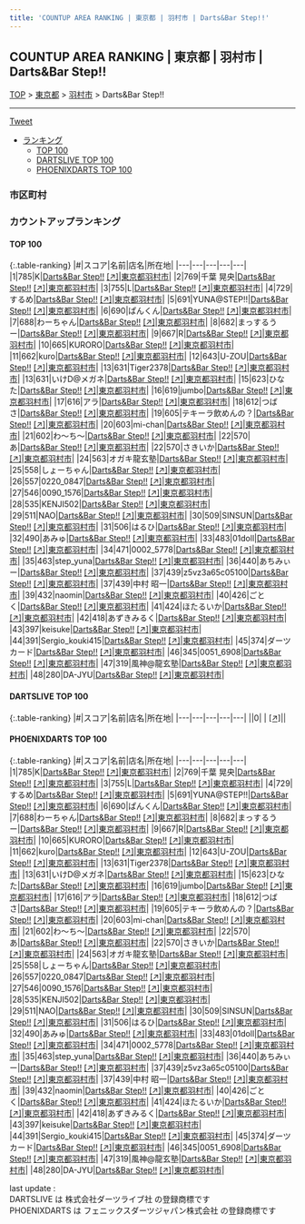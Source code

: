```yaml
---
title: 'COUNTUP AREA RANKING | 東京都 | 羽村市 | Darts&Bar Step!!'
---
```

## COUNTUP AREA RANKING | 東京都 | 羽村市 | Darts&Bar Step!!

[TOP](/darts/rank/) > [東京都](/darts/rank/東京都/) > [羽村市](/darts/rank/東京都/羽村市/) > Darts&Bar Step!!

___

<a href="https://twitter.com/share?ref_src=twsrc%5Etfw" data-text="COUNTUP AREA RANKING | 東京都羽村市Darts&Bar Step!!" class="twitter-share-button" data-hashtags="DARTSLIVE,PHOENIXDARTS,darts,ダーツ" data-show-count="false">Tweet</a>

* [ランキング](#カウントアップランキング)
    * [TOP 100](#top-100)
    * [DARTSLIVE TOP 100](#dartslive-top-100)
    * [PHOENIXDARTS TOP 100](#phoenixdarts-top-100)

### 市区町村

<ul>

</ul>

### カウントアップランキング

#### TOP 100



{:.table-ranking}
|#|スコア|名前|店名|所在地|
|---|---|---|---|---|
|1|785|<span class="rank-name-pd">K</span>|<a href="/darts/rank/shops/85737.html">Darts&Bar Step!!</a> <a href="https://vs.phoenixdarts.com/jp/shop/shopDetailInfo/s_85737?s_seq=85737">[↗]</a>|<a href="/darts/rank/東京都/羽村市">東京都羽村市</a>|
|2|769|<span class="rank-name-pd">千葉 晃央</span>|<a href="/darts/rank/shops/85737.html">Darts&Bar Step!!</a> <a href="https://vs.phoenixdarts.com/jp/shop/shopDetailInfo/s_85737?s_seq=85737">[↗]</a>|<a href="/darts/rank/東京都/羽村市">東京都羽村市</a>|
|3|755|<span class="rank-name-pd">L</span>|<a href="/darts/rank/shops/85737.html">Darts&Bar Step!!</a> <a href="https://vs.phoenixdarts.com/jp/shop/shopDetailInfo/s_85737?s_seq=85737">[↗]</a>|<a href="/darts/rank/東京都/羽村市">東京都羽村市</a>|
|4|729|<span class="rank-name-pd">するめ</span>|<a href="/darts/rank/shops/85737.html">Darts&Bar Step!!</a> <a href="https://vs.phoenixdarts.com/jp/shop/shopDetailInfo/s_85737?s_seq=85737">[↗]</a>|<a href="/darts/rank/東京都/羽村市">東京都羽村市</a>|
|5|691|<span class="rank-name-pd">YUNA@STEP!!</span>|<a href="/darts/rank/shops/85737.html">Darts&Bar Step!!</a> <a href="https://vs.phoenixdarts.com/jp/shop/shopDetailInfo/s_85737?s_seq=85737">[↗]</a>|<a href="/darts/rank/東京都/羽村市">東京都羽村市</a>|
|6|690|<span class="rank-name-pd">ぱんくん</span>|<a href="/darts/rank/shops/85737.html">Darts&Bar Step!!</a> <a href="https://vs.phoenixdarts.com/jp/shop/shopDetailInfo/s_85737?s_seq=85737">[↗]</a>|<a href="/darts/rank/東京都/羽村市">東京都羽村市</a>|
|7|688|<span class="rank-name-pd">わーちゃん</span>|<a href="/darts/rank/shops/85737.html">Darts&Bar Step!!</a> <a href="https://vs.phoenixdarts.com/jp/shop/shopDetailInfo/s_85737?s_seq=85737">[↗]</a>|<a href="/darts/rank/東京都/羽村市">東京都羽村市</a>|
|8|682|<span class="rank-name-pd">まっするうー</span>|<a href="/darts/rank/shops/85737.html">Darts&Bar Step!!</a> <a href="https://vs.phoenixdarts.com/jp/shop/shopDetailInfo/s_85737?s_seq=85737">[↗]</a>|<a href="/darts/rank/東京都/羽村市">東京都羽村市</a>|
|9|667|<span class="rank-name-pd">R</span>|<a href="/darts/rank/shops/85737.html">Darts&Bar Step!!</a> <a href="https://vs.phoenixdarts.com/jp/shop/shopDetailInfo/s_85737?s_seq=85737">[↗]</a>|<a href="/darts/rank/東京都/羽村市">東京都羽村市</a>|
|10|665|<span class="rank-name-pd">KURORO</span>|<a href="/darts/rank/shops/85737.html">Darts&Bar Step!!</a> <a href="https://vs.phoenixdarts.com/jp/shop/shopDetailInfo/s_85737?s_seq=85737">[↗]</a>|<a href="/darts/rank/東京都/羽村市">東京都羽村市</a>|
|11|662|<span class="rank-name-pd">kuro</span>|<a href="/darts/rank/shops/85737.html">Darts&Bar Step!!</a> <a href="https://vs.phoenixdarts.com/jp/shop/shopDetailInfo/s_85737?s_seq=85737">[↗]</a>|<a href="/darts/rank/東京都/羽村市">東京都羽村市</a>|
|12|643|<span class="rank-name-pd">U-ZOU</span>|<a href="/darts/rank/shops/85737.html">Darts&Bar Step!!</a> <a href="https://vs.phoenixdarts.com/jp/shop/shopDetailInfo/s_85737?s_seq=85737">[↗]</a>|<a href="/darts/rank/東京都/羽村市">東京都羽村市</a>|
|13|631|<span class="rank-name-pd">Tiger2378</span>|<a href="/darts/rank/shops/85737.html">Darts&Bar Step!!</a> <a href="https://vs.phoenixdarts.com/jp/shop/shopDetailInfo/s_85737?s_seq=85737">[↗]</a>|<a href="/darts/rank/東京都/羽村市">東京都羽村市</a>|
|13|631|<span class="rank-name-pd">いけD@メガネ</span>|<a href="/darts/rank/shops/85737.html">Darts&Bar Step!!</a> <a href="https://vs.phoenixdarts.com/jp/shop/shopDetailInfo/s_85737?s_seq=85737">[↗]</a>|<a href="/darts/rank/東京都/羽村市">東京都羽村市</a>|
|15|623|<span class="rank-name-pd">ひなた</span>|<a href="/darts/rank/shops/85737.html">Darts&Bar Step!!</a> <a href="https://vs.phoenixdarts.com/jp/shop/shopDetailInfo/s_85737?s_seq=85737">[↗]</a>|<a href="/darts/rank/東京都/羽村市">東京都羽村市</a>|
|16|619|<span class="rank-name-pd">jumbo</span>|<a href="/darts/rank/shops/85737.html">Darts&Bar Step!!</a> <a href="https://vs.phoenixdarts.com/jp/shop/shopDetailInfo/s_85737?s_seq=85737">[↗]</a>|<a href="/darts/rank/東京都/羽村市">東京都羽村市</a>|
|17|616|<span class="rank-name-pd">アラ</span>|<a href="/darts/rank/shops/85737.html">Darts&Bar Step!!</a> <a href="https://vs.phoenixdarts.com/jp/shop/shopDetailInfo/s_85737?s_seq=85737">[↗]</a>|<a href="/darts/rank/東京都/羽村市">東京都羽村市</a>|
|18|612|<span class="rank-name-pd">つばさ</span>|<a href="/darts/rank/shops/85737.html">Darts&Bar Step!!</a> <a href="https://vs.phoenixdarts.com/jp/shop/shopDetailInfo/s_85737?s_seq=85737">[↗]</a>|<a href="/darts/rank/東京都/羽村市">東京都羽村市</a>|
|19|605|<span class="rank-name-pd">テキーラ飲めんの？</span>|<a href="/darts/rank/shops/85737.html">Darts&Bar Step!!</a> <a href="https://vs.phoenixdarts.com/jp/shop/shopDetailInfo/s_85737?s_seq=85737">[↗]</a>|<a href="/darts/rank/東京都/羽村市">東京都羽村市</a>|
|20|603|<span class="rank-name-pd">mi-chan</span>|<a href="/darts/rank/shops/85737.html">Darts&Bar Step!!</a> <a href="https://vs.phoenixdarts.com/jp/shop/shopDetailInfo/s_85737?s_seq=85737">[↗]</a>|<a href="/darts/rank/東京都/羽村市">東京都羽村市</a>|
|21|602|<span class="rank-name-pd">わ～ち～</span>|<a href="/darts/rank/shops/85737.html">Darts&Bar Step!!</a> <a href="https://vs.phoenixdarts.com/jp/shop/shopDetailInfo/s_85737?s_seq=85737">[↗]</a>|<a href="/darts/rank/東京都/羽村市">東京都羽村市</a>|
|22|570|<span class="rank-name-pd">あ</span>|<a href="/darts/rank/shops/85737.html">Darts&Bar Step!!</a> <a href="https://vs.phoenixdarts.com/jp/shop/shopDetailInfo/s_85737?s_seq=85737">[↗]</a>|<a href="/darts/rank/東京都/羽村市">東京都羽村市</a>|
|22|570|<span class="rank-name-pd">さきいか</span>|<a href="/darts/rank/shops/85737.html">Darts&Bar Step!!</a> <a href="https://vs.phoenixdarts.com/jp/shop/shopDetailInfo/s_85737?s_seq=85737">[↗]</a>|<a href="/darts/rank/東京都/羽村市">東京都羽村市</a>|
|24|563|<span class="rank-name-pd">オガキ龍玄塾</span>|<a href="/darts/rank/shops/85737.html">Darts&Bar Step!!</a> <a href="https://vs.phoenixdarts.com/jp/shop/shopDetailInfo/s_85737?s_seq=85737">[↗]</a>|<a href="/darts/rank/東京都/羽村市">東京都羽村市</a>|
|25|558|<span class="rank-name-pd">しょーちゃん</span>|<a href="/darts/rank/shops/85737.html">Darts&Bar Step!!</a> <a href="https://vs.phoenixdarts.com/jp/shop/shopDetailInfo/s_85737?s_seq=85737">[↗]</a>|<a href="/darts/rank/東京都/羽村市">東京都羽村市</a>|
|26|557|<span class="rank-name-pd">0220_0847</span>|<a href="/darts/rank/shops/85737.html">Darts&Bar Step!!</a> <a href="https://vs.phoenixdarts.com/jp/shop/shopDetailInfo/s_85737?s_seq=85737">[↗]</a>|<a href="/darts/rank/東京都/羽村市">東京都羽村市</a>|
|27|546|<span class="rank-name-pd">0090_1576</span>|<a href="/darts/rank/shops/85737.html">Darts&Bar Step!!</a> <a href="https://vs.phoenixdarts.com/jp/shop/shopDetailInfo/s_85737?s_seq=85737">[↗]</a>|<a href="/darts/rank/東京都/羽村市">東京都羽村市</a>|
|28|535|<span class="rank-name-pd">KENJI502</span>|<a href="/darts/rank/shops/85737.html">Darts&Bar Step!!</a> <a href="https://vs.phoenixdarts.com/jp/shop/shopDetailInfo/s_85737?s_seq=85737">[↗]</a>|<a href="/darts/rank/東京都/羽村市">東京都羽村市</a>|
|29|511|<span class="rank-name-pd">NAO</span>|<a href="/darts/rank/shops/85737.html">Darts&Bar Step!!</a> <a href="https://vs.phoenixdarts.com/jp/shop/shopDetailInfo/s_85737?s_seq=85737">[↗]</a>|<a href="/darts/rank/東京都/羽村市">東京都羽村市</a>|
|30|509|<span class="rank-name-pd">SINSUN</span>|<a href="/darts/rank/shops/85737.html">Darts&Bar Step!!</a> <a href="https://vs.phoenixdarts.com/jp/shop/shopDetailInfo/s_85737?s_seq=85737">[↗]</a>|<a href="/darts/rank/東京都/羽村市">東京都羽村市</a>|
|31|506|<span class="rank-name-pd">はるひ</span>|<a href="/darts/rank/shops/85737.html">Darts&Bar Step!!</a> <a href="https://vs.phoenixdarts.com/jp/shop/shopDetailInfo/s_85737?s_seq=85737">[↗]</a>|<a href="/darts/rank/東京都/羽村市">東京都羽村市</a>|
|32|490|<span class="rank-name-pd">あみゅ</span>|<a href="/darts/rank/shops/85737.html">Darts&Bar Step!!</a> <a href="https://vs.phoenixdarts.com/jp/shop/shopDetailInfo/s_85737?s_seq=85737">[↗]</a>|<a href="/darts/rank/東京都/羽村市">東京都羽村市</a>|
|33|483|<span class="rank-name-pd">01doll</span>|<a href="/darts/rank/shops/85737.html">Darts&Bar Step!!</a> <a href="https://vs.phoenixdarts.com/jp/shop/shopDetailInfo/s_85737?s_seq=85737">[↗]</a>|<a href="/darts/rank/東京都/羽村市">東京都羽村市</a>|
|34|471|<span class="rank-name-pd">0002_5778</span>|<a href="/darts/rank/shops/85737.html">Darts&Bar Step!!</a> <a href="https://vs.phoenixdarts.com/jp/shop/shopDetailInfo/s_85737?s_seq=85737">[↗]</a>|<a href="/darts/rank/東京都/羽村市">東京都羽村市</a>|
|35|463|<span class="rank-name-pd">step_yuna</span>|<a href="/darts/rank/shops/85737.html">Darts&Bar Step!!</a> <a href="https://vs.phoenixdarts.com/jp/shop/shopDetailInfo/s_85737?s_seq=85737">[↗]</a>|<a href="/darts/rank/東京都/羽村市">東京都羽村市</a>|
|36|440|<span class="rank-name-pd">あちみぃー</span>|<a href="/darts/rank/shops/85737.html">Darts&Bar Step!!</a> <a href="https://vs.phoenixdarts.com/jp/shop/shopDetailInfo/s_85737?s_seq=85737">[↗]</a>|<a href="/darts/rank/東京都/羽村市">東京都羽村市</a>|
|37|439|<span class="rank-name-pd">z5vz3a65c05100</span>|<a href="/darts/rank/shops/85737.html">Darts&Bar Step!!</a> <a href="https://vs.phoenixdarts.com/jp/shop/shopDetailInfo/s_85737?s_seq=85737">[↗]</a>|<a href="/darts/rank/東京都/羽村市">東京都羽村市</a>|
|37|439|<span class="rank-name-pd"><span class="pro-icon-pd"></span>中村 昭一</span>|<a href="/darts/rank/shops/85737.html">Darts&Bar Step!!</a> <a href="https://vs.phoenixdarts.com/jp/shop/shopDetailInfo/s_85737?s_seq=85737">[↗]</a>|<a href="/darts/rank/東京都/羽村市">東京都羽村市</a>|
|39|432|<span class="rank-name-pd">naomin</span>|<a href="/darts/rank/shops/85737.html">Darts&Bar Step!!</a> <a href="https://vs.phoenixdarts.com/jp/shop/shopDetailInfo/s_85737?s_seq=85737">[↗]</a>|<a href="/darts/rank/東京都/羽村市">東京都羽村市</a>|
|40|426|<span class="rank-name-pd">ごとく</span>|<a href="/darts/rank/shops/85737.html">Darts&Bar Step!!</a> <a href="https://vs.phoenixdarts.com/jp/shop/shopDetailInfo/s_85737?s_seq=85737">[↗]</a>|<a href="/darts/rank/東京都/羽村市">東京都羽村市</a>|
|41|424|<span class="rank-name-pd">ほたるいか</span>|<a href="/darts/rank/shops/85737.html">Darts&Bar Step!!</a> <a href="https://vs.phoenixdarts.com/jp/shop/shopDetailInfo/s_85737?s_seq=85737">[↗]</a>|<a href="/darts/rank/東京都/羽村市">東京都羽村市</a>|
|42|418|<span class="rank-name-pd">あずきみるく</span>|<a href="/darts/rank/shops/85737.html">Darts&Bar Step!!</a> <a href="https://vs.phoenixdarts.com/jp/shop/shopDetailInfo/s_85737?s_seq=85737">[↗]</a>|<a href="/darts/rank/東京都/羽村市">東京都羽村市</a>|
|43|397|<span class="rank-name-pd">keisuke</span>|<a href="/darts/rank/shops/85737.html">Darts&Bar Step!!</a> <a href="https://vs.phoenixdarts.com/jp/shop/shopDetailInfo/s_85737?s_seq=85737">[↗]</a>|<a href="/darts/rank/東京都/羽村市">東京都羽村市</a>|
|44|391|<span class="rank-name-pd">Sergio_kouki415</span>|<a href="/darts/rank/shops/85737.html">Darts&Bar Step!!</a> <a href="https://vs.phoenixdarts.com/jp/shop/shopDetailInfo/s_85737?s_seq=85737">[↗]</a>|<a href="/darts/rank/東京都/羽村市">東京都羽村市</a>|
|45|374|<span class="rank-name-pd">ダーツカード</span>|<a href="/darts/rank/shops/85737.html">Darts&Bar Step!!</a> <a href="https://vs.phoenixdarts.com/jp/shop/shopDetailInfo/s_85737?s_seq=85737">[↗]</a>|<a href="/darts/rank/東京都/羽村市">東京都羽村市</a>|
|46|345|<span class="rank-name-pd">0051_6908</span>|<a href="/darts/rank/shops/85737.html">Darts&Bar Step!!</a> <a href="https://vs.phoenixdarts.com/jp/shop/shopDetailInfo/s_85737?s_seq=85737">[↗]</a>|<a href="/darts/rank/東京都/羽村市">東京都羽村市</a>|
|47|319|<span class="rank-name-pd">風神@龍玄塾</span>|<a href="/darts/rank/shops/85737.html">Darts&Bar Step!!</a> <a href="https://vs.phoenixdarts.com/jp/shop/shopDetailInfo/s_85737?s_seq=85737">[↗]</a>|<a href="/darts/rank/東京都/羽村市">東京都羽村市</a>|
|48|280|<span class="rank-name-pd">DA-JYU</span>|<a href="/darts/rank/shops/85737.html">Darts&Bar Step!!</a> <a href="https://vs.phoenixdarts.com/jp/shop/shopDetailInfo/s_85737?s_seq=85737">[↗]</a>|<a href="/darts/rank/東京都/羽村市">東京都羽村市</a>|


#### DARTSLIVE TOP 100



{:.table-ranking}
|#|スコア|名前|店名|所在地|
|---|---|---|---|---|
||0|<span class="rank-name-dl"> </span>|<a href="/darts/rank/shops/.html"></a> <a href="">[↗]</a>|<a href="/darts/rank//"></a>|


#### PHOENIXDARTS TOP 100



{:.table-ranking}
|#|スコア|名前|店名|所在地|
|---|---|---|---|---|
|1|785|<span class="rank-name-pd">K</span>|<a href="/darts/rank/shops/85737.html">Darts&Bar Step!!</a> <a href="https://vs.phoenixdarts.com/jp/shop/shopDetailInfo/s_85737?s_seq=85737">[↗]</a>|<a href="/darts/rank/東京都/羽村市">東京都羽村市</a>|
|2|769|<span class="rank-name-pd">千葉 晃央</span>|<a href="/darts/rank/shops/85737.html">Darts&Bar Step!!</a> <a href="https://vs.phoenixdarts.com/jp/shop/shopDetailInfo/s_85737?s_seq=85737">[↗]</a>|<a href="/darts/rank/東京都/羽村市">東京都羽村市</a>|
|3|755|<span class="rank-name-pd">L</span>|<a href="/darts/rank/shops/85737.html">Darts&Bar Step!!</a> <a href="https://vs.phoenixdarts.com/jp/shop/shopDetailInfo/s_85737?s_seq=85737">[↗]</a>|<a href="/darts/rank/東京都/羽村市">東京都羽村市</a>|
|4|729|<span class="rank-name-pd">するめ</span>|<a href="/darts/rank/shops/85737.html">Darts&Bar Step!!</a> <a href="https://vs.phoenixdarts.com/jp/shop/shopDetailInfo/s_85737?s_seq=85737">[↗]</a>|<a href="/darts/rank/東京都/羽村市">東京都羽村市</a>|
|5|691|<span class="rank-name-pd">YUNA@STEP!!</span>|<a href="/darts/rank/shops/85737.html">Darts&Bar Step!!</a> <a href="https://vs.phoenixdarts.com/jp/shop/shopDetailInfo/s_85737?s_seq=85737">[↗]</a>|<a href="/darts/rank/東京都/羽村市">東京都羽村市</a>|
|6|690|<span class="rank-name-pd">ぱんくん</span>|<a href="/darts/rank/shops/85737.html">Darts&Bar Step!!</a> <a href="https://vs.phoenixdarts.com/jp/shop/shopDetailInfo/s_85737?s_seq=85737">[↗]</a>|<a href="/darts/rank/東京都/羽村市">東京都羽村市</a>|
|7|688|<span class="rank-name-pd">わーちゃん</span>|<a href="/darts/rank/shops/85737.html">Darts&Bar Step!!</a> <a href="https://vs.phoenixdarts.com/jp/shop/shopDetailInfo/s_85737?s_seq=85737">[↗]</a>|<a href="/darts/rank/東京都/羽村市">東京都羽村市</a>|
|8|682|<span class="rank-name-pd">まっするうー</span>|<a href="/darts/rank/shops/85737.html">Darts&Bar Step!!</a> <a href="https://vs.phoenixdarts.com/jp/shop/shopDetailInfo/s_85737?s_seq=85737">[↗]</a>|<a href="/darts/rank/東京都/羽村市">東京都羽村市</a>|
|9|667|<span class="rank-name-pd">R</span>|<a href="/darts/rank/shops/85737.html">Darts&Bar Step!!</a> <a href="https://vs.phoenixdarts.com/jp/shop/shopDetailInfo/s_85737?s_seq=85737">[↗]</a>|<a href="/darts/rank/東京都/羽村市">東京都羽村市</a>|
|10|665|<span class="rank-name-pd">KURORO</span>|<a href="/darts/rank/shops/85737.html">Darts&Bar Step!!</a> <a href="https://vs.phoenixdarts.com/jp/shop/shopDetailInfo/s_85737?s_seq=85737">[↗]</a>|<a href="/darts/rank/東京都/羽村市">東京都羽村市</a>|
|11|662|<span class="rank-name-pd">kuro</span>|<a href="/darts/rank/shops/85737.html">Darts&Bar Step!!</a> <a href="https://vs.phoenixdarts.com/jp/shop/shopDetailInfo/s_85737?s_seq=85737">[↗]</a>|<a href="/darts/rank/東京都/羽村市">東京都羽村市</a>|
|12|643|<span class="rank-name-pd">U-ZOU</span>|<a href="/darts/rank/shops/85737.html">Darts&Bar Step!!</a> <a href="https://vs.phoenixdarts.com/jp/shop/shopDetailInfo/s_85737?s_seq=85737">[↗]</a>|<a href="/darts/rank/東京都/羽村市">東京都羽村市</a>|
|13|631|<span class="rank-name-pd">Tiger2378</span>|<a href="/darts/rank/shops/85737.html">Darts&Bar Step!!</a> <a href="https://vs.phoenixdarts.com/jp/shop/shopDetailInfo/s_85737?s_seq=85737">[↗]</a>|<a href="/darts/rank/東京都/羽村市">東京都羽村市</a>|
|13|631|<span class="rank-name-pd">いけD@メガネ</span>|<a href="/darts/rank/shops/85737.html">Darts&Bar Step!!</a> <a href="https://vs.phoenixdarts.com/jp/shop/shopDetailInfo/s_85737?s_seq=85737">[↗]</a>|<a href="/darts/rank/東京都/羽村市">東京都羽村市</a>|
|15|623|<span class="rank-name-pd">ひなた</span>|<a href="/darts/rank/shops/85737.html">Darts&Bar Step!!</a> <a href="https://vs.phoenixdarts.com/jp/shop/shopDetailInfo/s_85737?s_seq=85737">[↗]</a>|<a href="/darts/rank/東京都/羽村市">東京都羽村市</a>|
|16|619|<span class="rank-name-pd">jumbo</span>|<a href="/darts/rank/shops/85737.html">Darts&Bar Step!!</a> <a href="https://vs.phoenixdarts.com/jp/shop/shopDetailInfo/s_85737?s_seq=85737">[↗]</a>|<a href="/darts/rank/東京都/羽村市">東京都羽村市</a>|
|17|616|<span class="rank-name-pd">アラ</span>|<a href="/darts/rank/shops/85737.html">Darts&Bar Step!!</a> <a href="https://vs.phoenixdarts.com/jp/shop/shopDetailInfo/s_85737?s_seq=85737">[↗]</a>|<a href="/darts/rank/東京都/羽村市">東京都羽村市</a>|
|18|612|<span class="rank-name-pd">つばさ</span>|<a href="/darts/rank/shops/85737.html">Darts&Bar Step!!</a> <a href="https://vs.phoenixdarts.com/jp/shop/shopDetailInfo/s_85737?s_seq=85737">[↗]</a>|<a href="/darts/rank/東京都/羽村市">東京都羽村市</a>|
|19|605|<span class="rank-name-pd">テキーラ飲めんの？</span>|<a href="/darts/rank/shops/85737.html">Darts&Bar Step!!</a> <a href="https://vs.phoenixdarts.com/jp/shop/shopDetailInfo/s_85737?s_seq=85737">[↗]</a>|<a href="/darts/rank/東京都/羽村市">東京都羽村市</a>|
|20|603|<span class="rank-name-pd">mi-chan</span>|<a href="/darts/rank/shops/85737.html">Darts&Bar Step!!</a> <a href="https://vs.phoenixdarts.com/jp/shop/shopDetailInfo/s_85737?s_seq=85737">[↗]</a>|<a href="/darts/rank/東京都/羽村市">東京都羽村市</a>|
|21|602|<span class="rank-name-pd">わ～ち～</span>|<a href="/darts/rank/shops/85737.html">Darts&Bar Step!!</a> <a href="https://vs.phoenixdarts.com/jp/shop/shopDetailInfo/s_85737?s_seq=85737">[↗]</a>|<a href="/darts/rank/東京都/羽村市">東京都羽村市</a>|
|22|570|<span class="rank-name-pd">あ</span>|<a href="/darts/rank/shops/85737.html">Darts&Bar Step!!</a> <a href="https://vs.phoenixdarts.com/jp/shop/shopDetailInfo/s_85737?s_seq=85737">[↗]</a>|<a href="/darts/rank/東京都/羽村市">東京都羽村市</a>|
|22|570|<span class="rank-name-pd">さきいか</span>|<a href="/darts/rank/shops/85737.html">Darts&Bar Step!!</a> <a href="https://vs.phoenixdarts.com/jp/shop/shopDetailInfo/s_85737?s_seq=85737">[↗]</a>|<a href="/darts/rank/東京都/羽村市">東京都羽村市</a>|
|24|563|<span class="rank-name-pd">オガキ龍玄塾</span>|<a href="/darts/rank/shops/85737.html">Darts&Bar Step!!</a> <a href="https://vs.phoenixdarts.com/jp/shop/shopDetailInfo/s_85737?s_seq=85737">[↗]</a>|<a href="/darts/rank/東京都/羽村市">東京都羽村市</a>|
|25|558|<span class="rank-name-pd">しょーちゃん</span>|<a href="/darts/rank/shops/85737.html">Darts&Bar Step!!</a> <a href="https://vs.phoenixdarts.com/jp/shop/shopDetailInfo/s_85737?s_seq=85737">[↗]</a>|<a href="/darts/rank/東京都/羽村市">東京都羽村市</a>|
|26|557|<span class="rank-name-pd">0220_0847</span>|<a href="/darts/rank/shops/85737.html">Darts&Bar Step!!</a> <a href="https://vs.phoenixdarts.com/jp/shop/shopDetailInfo/s_85737?s_seq=85737">[↗]</a>|<a href="/darts/rank/東京都/羽村市">東京都羽村市</a>|
|27|546|<span class="rank-name-pd">0090_1576</span>|<a href="/darts/rank/shops/85737.html">Darts&Bar Step!!</a> <a href="https://vs.phoenixdarts.com/jp/shop/shopDetailInfo/s_85737?s_seq=85737">[↗]</a>|<a href="/darts/rank/東京都/羽村市">東京都羽村市</a>|
|28|535|<span class="rank-name-pd">KENJI502</span>|<a href="/darts/rank/shops/85737.html">Darts&Bar Step!!</a> <a href="https://vs.phoenixdarts.com/jp/shop/shopDetailInfo/s_85737?s_seq=85737">[↗]</a>|<a href="/darts/rank/東京都/羽村市">東京都羽村市</a>|
|29|511|<span class="rank-name-pd">NAO</span>|<a href="/darts/rank/shops/85737.html">Darts&Bar Step!!</a> <a href="https://vs.phoenixdarts.com/jp/shop/shopDetailInfo/s_85737?s_seq=85737">[↗]</a>|<a href="/darts/rank/東京都/羽村市">東京都羽村市</a>|
|30|509|<span class="rank-name-pd">SINSUN</span>|<a href="/darts/rank/shops/85737.html">Darts&Bar Step!!</a> <a href="https://vs.phoenixdarts.com/jp/shop/shopDetailInfo/s_85737?s_seq=85737">[↗]</a>|<a href="/darts/rank/東京都/羽村市">東京都羽村市</a>|
|31|506|<span class="rank-name-pd">はるひ</span>|<a href="/darts/rank/shops/85737.html">Darts&Bar Step!!</a> <a href="https://vs.phoenixdarts.com/jp/shop/shopDetailInfo/s_85737?s_seq=85737">[↗]</a>|<a href="/darts/rank/東京都/羽村市">東京都羽村市</a>|
|32|490|<span class="rank-name-pd">あみゅ</span>|<a href="/darts/rank/shops/85737.html">Darts&Bar Step!!</a> <a href="https://vs.phoenixdarts.com/jp/shop/shopDetailInfo/s_85737?s_seq=85737">[↗]</a>|<a href="/darts/rank/東京都/羽村市">東京都羽村市</a>|
|33|483|<span class="rank-name-pd">01doll</span>|<a href="/darts/rank/shops/85737.html">Darts&Bar Step!!</a> <a href="https://vs.phoenixdarts.com/jp/shop/shopDetailInfo/s_85737?s_seq=85737">[↗]</a>|<a href="/darts/rank/東京都/羽村市">東京都羽村市</a>|
|34|471|<span class="rank-name-pd">0002_5778</span>|<a href="/darts/rank/shops/85737.html">Darts&Bar Step!!</a> <a href="https://vs.phoenixdarts.com/jp/shop/shopDetailInfo/s_85737?s_seq=85737">[↗]</a>|<a href="/darts/rank/東京都/羽村市">東京都羽村市</a>|
|35|463|<span class="rank-name-pd">step_yuna</span>|<a href="/darts/rank/shops/85737.html">Darts&Bar Step!!</a> <a href="https://vs.phoenixdarts.com/jp/shop/shopDetailInfo/s_85737?s_seq=85737">[↗]</a>|<a href="/darts/rank/東京都/羽村市">東京都羽村市</a>|
|36|440|<span class="rank-name-pd">あちみぃー</span>|<a href="/darts/rank/shops/85737.html">Darts&Bar Step!!</a> <a href="https://vs.phoenixdarts.com/jp/shop/shopDetailInfo/s_85737?s_seq=85737">[↗]</a>|<a href="/darts/rank/東京都/羽村市">東京都羽村市</a>|
|37|439|<span class="rank-name-pd">z5vz3a65c05100</span>|<a href="/darts/rank/shops/85737.html">Darts&Bar Step!!</a> <a href="https://vs.phoenixdarts.com/jp/shop/shopDetailInfo/s_85737?s_seq=85737">[↗]</a>|<a href="/darts/rank/東京都/羽村市">東京都羽村市</a>|
|37|439|<span class="rank-name-pd"><span class="pro-icon-pd"></span>中村 昭一</span>|<a href="/darts/rank/shops/85737.html">Darts&Bar Step!!</a> <a href="https://vs.phoenixdarts.com/jp/shop/shopDetailInfo/s_85737?s_seq=85737">[↗]</a>|<a href="/darts/rank/東京都/羽村市">東京都羽村市</a>|
|39|432|<span class="rank-name-pd">naomin</span>|<a href="/darts/rank/shops/85737.html">Darts&Bar Step!!</a> <a href="https://vs.phoenixdarts.com/jp/shop/shopDetailInfo/s_85737?s_seq=85737">[↗]</a>|<a href="/darts/rank/東京都/羽村市">東京都羽村市</a>|
|40|426|<span class="rank-name-pd">ごとく</span>|<a href="/darts/rank/shops/85737.html">Darts&Bar Step!!</a> <a href="https://vs.phoenixdarts.com/jp/shop/shopDetailInfo/s_85737?s_seq=85737">[↗]</a>|<a href="/darts/rank/東京都/羽村市">東京都羽村市</a>|
|41|424|<span class="rank-name-pd">ほたるいか</span>|<a href="/darts/rank/shops/85737.html">Darts&Bar Step!!</a> <a href="https://vs.phoenixdarts.com/jp/shop/shopDetailInfo/s_85737?s_seq=85737">[↗]</a>|<a href="/darts/rank/東京都/羽村市">東京都羽村市</a>|
|42|418|<span class="rank-name-pd">あずきみるく</span>|<a href="/darts/rank/shops/85737.html">Darts&Bar Step!!</a> <a href="https://vs.phoenixdarts.com/jp/shop/shopDetailInfo/s_85737?s_seq=85737">[↗]</a>|<a href="/darts/rank/東京都/羽村市">東京都羽村市</a>|
|43|397|<span class="rank-name-pd">keisuke</span>|<a href="/darts/rank/shops/85737.html">Darts&Bar Step!!</a> <a href="https://vs.phoenixdarts.com/jp/shop/shopDetailInfo/s_85737?s_seq=85737">[↗]</a>|<a href="/darts/rank/東京都/羽村市">東京都羽村市</a>|
|44|391|<span class="rank-name-pd">Sergio_kouki415</span>|<a href="/darts/rank/shops/85737.html">Darts&Bar Step!!</a> <a href="https://vs.phoenixdarts.com/jp/shop/shopDetailInfo/s_85737?s_seq=85737">[↗]</a>|<a href="/darts/rank/東京都/羽村市">東京都羽村市</a>|
|45|374|<span class="rank-name-pd">ダーツカード</span>|<a href="/darts/rank/shops/85737.html">Darts&Bar Step!!</a> <a href="https://vs.phoenixdarts.com/jp/shop/shopDetailInfo/s_85737?s_seq=85737">[↗]</a>|<a href="/darts/rank/東京都/羽村市">東京都羽村市</a>|
|46|345|<span class="rank-name-pd">0051_6908</span>|<a href="/darts/rank/shops/85737.html">Darts&Bar Step!!</a> <a href="https://vs.phoenixdarts.com/jp/shop/shopDetailInfo/s_85737?s_seq=85737">[↗]</a>|<a href="/darts/rank/東京都/羽村市">東京都羽村市</a>|
|47|319|<span class="rank-name-pd">風神@龍玄塾</span>|<a href="/darts/rank/shops/85737.html">Darts&Bar Step!!</a> <a href="https://vs.phoenixdarts.com/jp/shop/shopDetailInfo/s_85737?s_seq=85737">[↗]</a>|<a href="/darts/rank/東京都/羽村市">東京都羽村市</a>|
|48|280|<span class="rank-name-pd">DA-JYU</span>|<a href="/darts/rank/shops/85737.html">Darts&Bar Step!!</a> <a href="https://vs.phoenixdarts.com/jp/shop/shopDetailInfo/s_85737?s_seq=85737">[↗]</a>|<a href="/darts/rank/東京都/羽村市">東京都羽村市</a>|


<div class="footer border-top border-gray-light mt-5 pt-3 text-right text-gray">
    last update : <span style="font-weight: italic" id="foot_last_modified"></span><br />
    DARTSLIVE は 株式会社ダーツライブ社 の登録商標です<br />
    PHOENIXDARTS は フェニックスダーツジャパン株式会社 の登録商標です<br />
</div>

<script src="https://cdnjs.cloudflare.com/ajax/libs/jquery.tablesorter/2.31.3/js/jquery.tablesorter.min.js" integrity="sha512-qzgd5cYSZcosqpzpn7zF2ZId8f/8CHmFKZ8j7mU4OUXTNRd5g+ZHBPsgKEwoqxCtdQvExE5LprwwPAgoicguNg==" crossorigin="anonymous" referrerpolicy="no-referrer"></script>
<link rel="stylesheet" href="https://cdnjs.cloudflare.com/ajax/libs/jquery.tablesorter/2.31.3/css/theme.default.min.css" integrity="sha512-wghhOJkjQX0Lh3NSWvNKeZ0ZpNn+SPVXX1Qyc9OCaogADktxrBiBdKGDoqVUOyhStvMBmJQ8ZdMHiR3wuEq8+w==" crossorigin="anonymous" referrerpolicy="no-referrer" />
<script>
$(function() {
    $(".table-ranking").tablesorter({sortList:[[0, 0]]});
    $("#foot_last_modified").text(formatDate(new Date(document.lastModified), 'yyyy-MM-dd HH:mm:ss'));
});
</script>

<script async src="https://platform.twitter.com/widgets.js" charset="utf-8"></script>